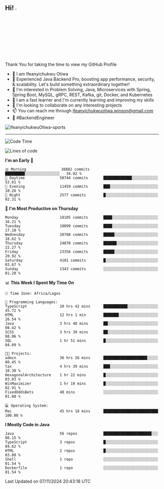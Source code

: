 <!-- BLOG-POST-LIST:START --><!-- BLOG-POST-LIST:END -->

## Hi! <img src="https://media.giphy.com/media/hvRJCLFzcasrR4ia7z/giphy.gif" width="4%"> 

Thank You for taking the time to view my GitHub Profile

- 👋 I am Ifeanyichukwu Otiwa
- 🚀 Experienced Java Backend Pro, boosting app performance, security, & scalability. Let's build something extraordinary together!
- 👀 I'm interested in Problem Solving, Java, Microservices with Spring, Spring Boot, MySQL, gRPC, REST, Kafka, git, Docker, and Kubernetes
- 🌱 I am a fast learner and I'm currently learning and improving my skills
- 💞️ I'm looking to collaborate on any interesting projects
- 📫 You can reach me through ifeanyichukwuotiwa.winson@gmail.com
- 🚀 #BackendEngineer

<p align="left" marginTop="10px"> <img src="https://komarev.com/ghpvc/?username=ifeanyichukwuOtiwa-sports&label=Profile%20views&color=0e75b6&style=for-the-badge" alt="ifeanyichukwuOtiwa-sports" /> </p>

***

<!--START_SECTION:waka-->
![Code Time](http://img.shields.io/badge/Code%20Time-3%2C110%20hrs%2054%20mins-blue)

![Lines of code](https://img.shields.io/badge/From%20Hello%20World%20I%27ve%20Written-27.6%20million%20lines%20of%20code-blue)

**I'm an Early 🐤** 

```text
🌞 Morning                38882 commits       █████████░░░░░░░░░░░░░░░░   34.82 % 
🌆 Daytime                58744 commits       █████████████░░░░░░░░░░░░   52.61 % 
🌃 Evening                11459 commits       ███░░░░░░░░░░░░░░░░░░░░░░   10.26 % 
🌙 Night                  2577 commits        █░░░░░░░░░░░░░░░░░░░░░░░░   02.31 % 
```
📅 **I'm Most Productive on Thursday** 

```text
Monday                   18105 commits       ████░░░░░░░░░░░░░░░░░░░░░   16.21 % 
Tuesday                  19099 commits       ████░░░░░░░░░░░░░░░░░░░░░   17.10 % 
Wednesday                20788 commits       █████░░░░░░░░░░░░░░░░░░░░   18.62 % 
Thursday                 24870 commits       ██████░░░░░░░░░░░░░░░░░░░   22.27 % 
Friday                   23356 commits       █████░░░░░░░░░░░░░░░░░░░░   20.92 % 
Saturday                 4101 commits        █░░░░░░░░░░░░░░░░░░░░░░░░   03.67 % 
Sunday                   1343 commits        ░░░░░░░░░░░░░░░░░░░░░░░░░   01.20 % 
```


📊 **This Week I Spent My Time On** 

```text
🕑︎ Time Zone: Africa/Lagos

💬 Programming Languages: 
TypeScript               20 hrs 42 mins      ███████████░░░░░░░░░░░░░░   45.72 % 
HTML                     12 hrs 1 min        ███████░░░░░░░░░░░░░░░░░░   26.54 % 
Java                     3 hrs 48 mins       ██░░░░░░░░░░░░░░░░░░░░░░░   08.42 % 
SCSS                     3 hrs 39 mins       ██░░░░░░░░░░░░░░░░░░░░░░░   08.06 % 
SQL                      1 hr 51 mins        █░░░░░░░░░░░░░░░░░░░░░░░░   04.09 % 

🐱‍💻 Projects: 
admin                    36 hrs 26 mins      ████████████████████░░░░░   80.45 % 
tax                      4 hrs 39 mins       ███░░░░░░░░░░░░░░░░░░░░░░   10.30 % 
HexagonalArchitecture    1 hr 22 mins        █░░░░░░░░░░░░░░░░░░░░░░░░   03.03 % 
WinMaximizer             1 hr 19 mins        █░░░░░░░░░░░░░░░░░░░░░░░░   02.91 % 
FixedOddsBets            48 mins             ░░░░░░░░░░░░░░░░░░░░░░░░░   01.80 % 

💻 Operating System: 
Mac                      45 hrs 18 mins      █████████████████████████   100.00 % 
```

**I Mostly Code in Java** 

```text
Java                     56 repos            ██████████████████████░░░   86.15 % 
TypeScript               3 repos             █░░░░░░░░░░░░░░░░░░░░░░░░   04.62 % 
HTML                     2 repos             █░░░░░░░░░░░░░░░░░░░░░░░░   03.08 % 
Shell                    1 repo              ░░░░░░░░░░░░░░░░░░░░░░░░░   01.54 % 
Dockerfile               1 repo              ░░░░░░░░░░░░░░░░░░░░░░░░░   01.54 % 
```




 Last Updated on 07/11/2024 20:43:18 UTC
<!--END_SECTION:waka-->

<!--
<p align="center">
![trophy](https://github-profile-trophy.vercel.app/?username=ifeanyichukwuOtiwa-sports&theme=onedark) (https://github.com/ryo-ma/github-profile-trophy)
</p>
-->

<!---
ifeanyi-otiwa/ifeanyi-otiwa is a ✨ special ✨ repository because its `README.md` (this file) appears on your GitHub profile.
You can click the Preview link to take a look at your changes.
--->
